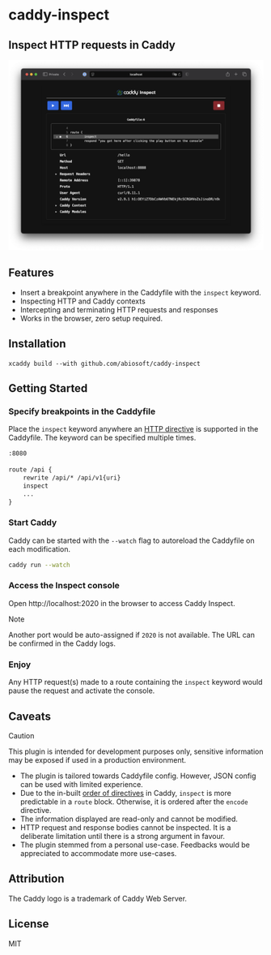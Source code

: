 # caddy-inspect

## Inspect HTTP requests in Caddy

![Screenshot](screenshot.png)

## Features

- Insert a breakpoint anywhere in the Caddyfile with the `inspect` keyword.
- Inspecting HTTP and Caddy contexts
- Intercepting and terminating HTTP requests and responses
- Works in the browser, zero setup required.

## Installation

```
xcaddy build --with github.com/abiosoft/caddy-inspect
```

## Getting Started

### Specify breakpoints in the Caddyfile

Place the `inspect` keyword anywhere an [HTTP directive](https://caddyserver.com/docs/caddyfile/directives#caddyfile-directives) is supported in the Caddyfile. The keyword can be specified multiple times.

```caddy
:8080

route /api {
    rewrite /api/* /api/v1{uri}
    inspect
    ...
}
```

### Start Caddy

Caddy can be started with the `--watch` flag to autoreload the Caddyfile on each modification.

```sh
caddy run --watch
```

### Access the Inspect console

Open http://localhost:2020 in the browser to access Caddy Inspect.

> [!NOTE]
> Another port would be auto-assigned if `2020` is not available.
> The URL can be confirmed in the Caddy logs.

### Enjoy

Any HTTP request(s) made to a route containing the `inspect` keyword would pause the request and activate the console.

## Caveats

> [!CAUTION]
> This plugin is intended for development purposes only, sensitive information may be exposed if used in a production environment.

- The plugin is tailored towards Caddyfile config. However, JSON config can be used with limited experience.
- Due to the in-built [order of directives](https://caddyserver.com/docs/caddyfile/directives#directive-order) in Caddy, `inspect` is more predictable in a `route` block. Otherwise, it is ordered after the `encode` directive.
- The information displayed are read-only and cannot be modified.
- HTTP request and response bodies cannot be inspected. It is a deliberate limitation until there is a strong argument in favour.
- The plugin stemmed from a personal use-case. Feedbacks would be appreciated to accommodate more use-cases.

## Attribution

The Caddy logo is a trademark of Caddy Web Server.

## License

MIT
